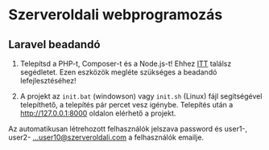 # Szerveroldali webprogramozás
## Laravel beadandó

1. Telepítsd a PHP-t, Composer-t és a Node.js-t! Ehhez [ITT](https://github.com/szerveroldali/leirasok/blob/main/Eszkozok.md#szerveroldali-webprogramoz%C3%A1s-eszk%C3%B6z%C3%B6k) találsz segédletet. Ezen eszközök megléte szükséges a beadandó lefejlesztéséhez!

2. A projekt az `init.bat` (windowson) vagy `init.sh` (Linux) fájl segítségével telepíthető, a telepítés pár percet vesz igénybe. Telepítés után a http://127.0.0.1:8000 oldalon elérhető a projekt.

Az automatikusan létrehozott felhasználók jelszava password és user1-, user2- ...user10@szerveroldali.com a felhasználók emailje.
